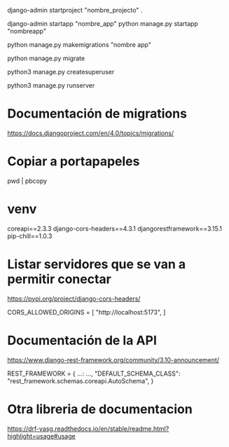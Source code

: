 django-admin startproject "nombre_projecto" .

django-admin startapp "nombre_app"
python manage.py startapp "nombreapp"

python manage.py makemigrations "nombre app"

python manage.py migrate

python3 manage.py createsuperuser 

python3 manage.py runserver

# Documentación de migrations
https://docs.djangoproject.com/en/4.0/topics/migrations/

# Copiar a portapapeles
pwd | pbcopy

# venv
coreapi==2.3.3
django-cors-headers==4.3.1
djangorestframework==3.15.1
pip-chill==1.0.3


# Listar servidores que se van a permitir conectar
https://pypi.org/project/django-cors-headers/

CORS_ALLOWED_ORIGINS = [
    "http://localhost:5173",
]

# Documentación de la API
https://www.django-rest-framework.org/community/3.10-announcement/

REST_FRAMEWORK = {
    ...: ...,
    "DEFAULT_SCHEMA_CLASS": "rest_framework.schemas.coreapi.AutoSchema",
}

# Otra libreria de documentacion 
https://drf-yasg.readthedocs.io/en/stable/readme.html?highlight=usage#usage
